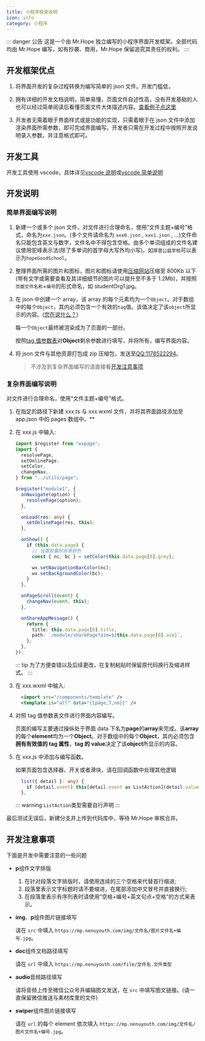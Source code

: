 ```yaml
---
title: 小程序框架说明
icon: info
category: 小程序
---
```


::: danger 公告
这是一个由 Mr.Hope 独立编写的小程序界面开发框架。全部代码均由 Mr.Hope 编写，如有抄袭、商用，Mr.Hope 保留追究其责任的权利。
:::

<!-- more -->

## 开发框架优点

1. 将界面开发的复杂过程转换为编写简单的 json 文件。开发门槛低，

2. 拥有详细的开发文档说明，简单易懂，页面文件自述性高，没有开发基础的人也可以经过简单阅读后看懂页面文件大体描述内容。[查看例子点这里](demo.md)

3. 开发者无需着眼于界面样式或是功能的实现，只需着眼于在 json 文件中添加渲染界面所需参数，即可完成界面编写。开发者只需在开发过程中按照开发说明录入参数，并注意格式即可。

## 开发工具

开发工具使用 vscode，具体详见[vscode 说明](../../vscode/readme.md)或[vscode 简单说明](../../vscode/simple.md)

## 开发说明

### 简单界面编写说明

1. 新建一个或多个 json 文件，对文件进行合理命名，使用“文件主题+编号”格式，命名为`xxx.json`。(多个文件请命名为 `xxx0.json` , `xxx1.json` , ...)文件命名只能包含英文与数字，文件名中不得包含空格。由多个单词组成的文件名建议使用驼峰表示法(除了多单词的首字母大写外均小写)。如`厚普公益学校`可以表示为`hopeGoodSchool`。

2. 整理界面所需的图片和图标，图片和图标请使用[压缩网站](https://tinypng.com)压缩至 800Kb 以下(带有文字或需要查看及其详细细节的图片可以提升至不多于 1.2Mb)，并按照`页面文件名称`+`编号`的形式命名，如 studentOrg1.jpg。

3. 在 json 中创建一个 array，该 array 的每个元素均为一个`Object`。对于数组中的每个`Object`，其内必须包含一个有效的`tag`值。该值决定了该`object`所显示的内容。([您在说什么？](simpleDebug.md))

   每一个`Object`最终被渲染成为了页面的一部分。

   按照[tag 值参数表](tagList.md)对**Object**剩余参数进行填写，并将所有，编写界面内容。

4. 将 json 文件与其他资源打包成 zip 压缩包，发送至[QQ:1178522294](https://wpa.qq.com/msgrd?v=3&uin=1178522294&site=qq)。

   > 不涉及到复杂界面编写的请直接看[开发注意事项](#开发注意事项)

### 复杂界面编写说明

对文件进行合理命名，使用“文件主题+编号”格式。

1. 在指定的路径下新建 xxx.ts 与 xxx.wxml 文件，并将其界面路径添加至 app.json 中的 pages 数组中。\*\*

2. 在 xxx.js 中输入:

   ```ts
   import $register from "wxpage";
   import {
     resolvePage,
     setOnlinePage,
     setColor,
     changeNav,
   } from "../utils/page";

   $register("module1", {
     onNavigate(option) {
       resolvePage(option);
     },

     onLoad(res: any) {
       setOnlinePage(res, this);
     },

     onShow() {
       if (this.data.page) {
         // 设置胶囊和背景颜色
         const { nc, bc } = setColor(this.data.page[0].grey);

         wx.setNavigationBarColor(nc);
         wx.setBackgroundColor(bc);
       }
     },

     onPageScroll(event) {
       changeNav(event, this);
     },

     onShareAppMessage() {
       return {
         title: this.data.page[0].title,
         path: `/module/sharePage?aim=${this.data.page[0].aim}`,
       };
     },
   });
   ```

   ::: tip
   为了方便查错以及后续更改，在复制粘贴时保留原代码换行及缩进样式。
   :::

3. 在 xxx.wxml 中输入:

   ```xml
     <import src="/components/template" />
     <template is="all" data="{{page,T,nm}}" />
   ```

4. 对照 tag 值参数表文件进行界面内容编写。

   页面的编写主要通过操纵处于界面 data 下名为**page**的**array**来完成。该**array**的每个**element**均为一个**Object**。对于数组中的每个**Object**，其内必须包含**拥有有效值的 tag 属性**，**tag 的 value**决定了该**object**所显示的内容。

5. 在 xxx.js 中添加与编写函数。

   如果页面包含选择器、开关或者滑块，请在回调函数中处理其他逻辑

   ```ts
     list({ detail }: any) {
       if (detail.event) this[detail.event as ListAction](detail.value);
     },
   ```

   ::: warning
   `ListAction`类型需要自行声明
   :::

最后测试无误后，新建分支并上传到代码库中，等待 Mr.Hope 审核合并。

## 开发注意事项

下面是开发中需要注意的一些问题

- **p**组件文字排版

  1. 在针对段落文字排版时，请使用连续的三个空格来代替首行缩进;
  2. 段落里表示文字标题时请不要缩进，在尾部添加中文冒号并直接换行;
  3. 在段落里表示有序列表时请使用“空格+编号+英文句点+空格“的方式来表示。

- **img**、**p**组件图片链接填写

  请在 `src` 中填入 `https://mp.nenuyouth.com/img/文件名/图片文件名+编号.jpg`。

- **doc**组件文档路径填写

  请在 `url` 中填入 `https://mp.nenuyouth.com/file/文件名.文件类型`

- **audio**音频路径填写

  请将音频上传至微信公众号并编辑图文发送，在 `src` 中填写图文链接。(请一直保留微信推送与素材库里的文件)

- **swiper**组件图片链接填写

  请在 `url` 的每个 element 依次填入 `https://mp.nenuyouth.com/img/文件名/图片文件名+编号.jpg`。

